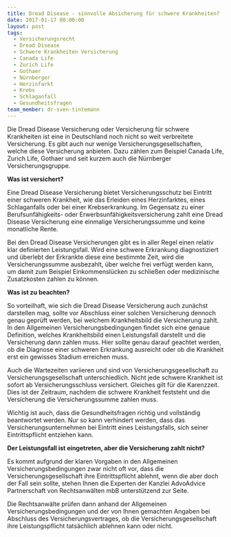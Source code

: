 ```yaml
---
title: Dread Disease - sinnvolle Absicherung für schwere Krankheiten?
date: 2017-01-17 00:00:00
layout: post
tags:
  - Versicherungsrecht
  - Dread Disease
  - Schwere Krankheiten Versicherung
  - Canada Life
  - Zurich Life
  - Gothaer
  - Nürnberger
  - Herzinfarkt
  - Krebs
  - Schlaganfall
  - Gesundheitsfragen
team_member: dr-sven-tintemann
---
```



Die Dread Disease Versicherung oder Versicherung für schwere Krankheiten ist eine in Deutschland noch nicht so weit verbreitete Versicherung. Es gibt auch nur wenige Versicherungsgesellschaften, welche diese Versicherung anbieten. Dazu zählen zum Beispiel Canada Life, Zurich Life, Gothaer und seit kurzem auch die Nürnberger Versicherungsgruppe.

**Was ist versichert?**

Eine Dread Disease Versicherung bietet Versicherungsschutz bei Eintritt einer schweren Krankheit, wie das Erleiden eines Herzinfarktes, eines Schlaganfalls oder bei einer Krebserkrankung. Im Gegensatz zu einer Berufsunfähigkeits- oder Erwerbsunfähigkeitsversicherung zahlt eine Dread Disease Versicherung eine einmalige Versicherungssumme und keine monatliche Rente.

Bei den Dread Disease Versicherungen gibt es in aller Regel einen relativ klar definierten Leistungsfall. Wird eine schwere Erkrankung diagnostiziert und überlebt der Erkrankte diese eine bestimmte Zeit, wird die Versicherungssumme ausbezahlt, über welche frei verfügt werden kann, um damit zum Beispiel Einkommenslücken zu schließen oder medizinische Zusatzkosten zahlen zu können.

**Was ist zu beachten?**

So vorteilhaft, wie sich die Dread Disease Versicherung auch zunächst darstellen mag, sollte vor Abschluss einer solchen Versicherung dennoch genau geprüft werden, bei welchem Krankheitsbild die Versicherung zahlt. In den Allgemeinen Versicherungsbedingungen findet sich eine genaue Definition, welches Krankheitsbild einen Leistungsfall darstellt und die Versicherung dann zahlen muss. Hier sollte genau darauf geachtet werden, ob die Diagnose einer schweren Erkrankung ausreicht oder ob die Krankheit erst ein gewisses Stadium erreichen muss.

Auch die Wartezeiten variieren und sind von Versicherungsgesellschaft zu Versicherungsgesellschaft unterschiedlich. Nicht jede schwere Krankheit ist sofort ab Versicherungsschluss versichert. Gleiches gilt für die Karenzzeit. Dies ist der Zeitraum, nachdem die schwere Krankheit feststeht und die Versicherung die Versicherungssumme zahlen muss.

Wichtig ist auch, dass die Gesundheitsfragen richtig und vollständig beantwortet werden. Nur so kann verhindert werden, dass das Versicherungsunternehmen bei Eintritt eines Leistungsfalls, sich seiner Eintrittspflicht entziehen kann.

**Der Leistungsfall ist eingetreten, aber die Versicherung zahlt nicht?**

Es kommt aufgrund der klaren Vorgaben in den Allgemeinen Versicherungsbedingungen zwar nicht oft vor, dass die Versicherungsgesellschaft ihre Eintrittspflicht ablehnt, wenn die aber doch der Fall sein sollte, stehen Ihnen die Experten der Kanzlei AdvoAdvice Partnerschaft von Rechtsanwälten mbB unterstützend zur Seite.

Die Rechtsanwälte prüfen dann anhand der Allgemeinen Versicherungsbedingungen und der von Ihnen gemachten Angaben bei Abschluss des Versicherungsvertrages, ob die Versicherungsgesellschaft ihre Leistungspflicht tatsächlich ablehnen kann oder nicht.